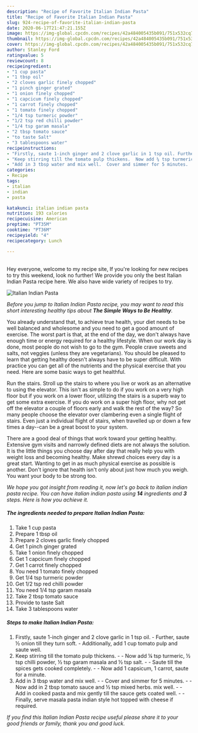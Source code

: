 ```yaml
---
description: "Recipe of Favorite Italian Indian Pasta"
title: "Recipe of Favorite Italian Indian Pasta"
slug: 924-recipe-of-favorite-italian-indian-pasta
date: 2020-06-17T21:47:21.155Z
image: https://img-global.cpcdn.com/recipes/42a484005435b091/751x532cq70/italian-indian-pasta-recipe-main-photo.jpg
thumbnail: https://img-global.cpcdn.com/recipes/42a484005435b091/751x532cq70/italian-indian-pasta-recipe-main-photo.jpg
cover: https://img-global.cpcdn.com/recipes/42a484005435b091/751x532cq70/italian-indian-pasta-recipe-main-photo.jpg
author: Stanley Ford
ratingvalue: 5
reviewcount: 8
recipeingredient:
- "1 cup pasta"
- "1 tbsp oil"
- "2 cloves garlic finely chopped"
- "1 pinch ginger grated"
- "1 onion finely chopped"
- "1 capcicum finely chopped"
- "1 carrot finely chopped"
- "1 tomato finely chopped"
- "1/4 tsp turmeric powder"
- "1/2 tsp red chilli powder"
- "1/4 tsp garam masala"
- "2 tbsp tomato sauce"
- "to taste Salt"
- "3 tablespoons water"
recipeinstructions:
- "Firstly, saute 1-inch ginger and 2 clove garlic in 1 tsp oil. Further, saute ½ onion till they turn soft. Additionally, add 1 cup tomato pulp and saute well."
- "Keep stirring till the tomato pulp thickens.  Now add ¼ tsp turmeric, ½ tsp chilli powder, ½ tsp garam masala and ½ tsp salt.  Saute till the spices gets cooked completely.  Now add 1 capsicum, 1 carrot, saute for a minute."
- "Add in 3 tbsp water and mix well.  Cover and simmer for 5 minutes.  Now add in 2 tbsp tomato sauce and ½ tsp mixed herbs. mix well.  Add in cooked pasta and mix gently till the sauce gets coated well.  Finally, serve masala pasta indian style hot topped with cheese if required."
categories:
- Recipe
tags:
- italian
- indian
- pasta

katakunci: italian indian pasta 
nutrition: 193 calories
recipecuisine: American
preptime: "PT35M"
cooktime: "PT36M"
recipeyield: "4"
recipecategory: Lunch

---
```

<br>
Hey everyone, welcome to my recipe site, If you're looking for new recipes to try this weekend, look no further! We provide you only the best Italian Indian Pasta recipe here. We also have wide variety of recipes to try.
<br>


![Italian Indian Pasta](https://img-global.cpcdn.com/recipes/42a484005435b091/751x532cq70/italian-indian-pasta-recipe-main-photo.jpg)

<i>Before you jump to Italian Indian Pasta recipe, you may want to read this short interesting healthy tips about <strong>The Simple Ways to Be Healthy</strong>.</i>

You already understand that, to achieve true health, your diet needs to be well balanced and wholesome and you need to get a good amount of exercise. The worst part is that, at the end of the day, we don't always have enough time or energy required for a healthy lifestyle. When our work day is done, most people do not wish to go to the gym. People crave sweets and salts, not veggies (unless they are vegetarians). You should be pleased to learn that getting healthy doesn't always have to be super difficult. With practice you can get all of the nutrients and the physical exercise that you need. Here are some basic ways to get healthful.

Run the stairs. Stroll up the stairs to where you live or work as an alternative to using the elevator. This isn't as simple to do if you work on a very high floor but if you work on a lower floor, utilizing the stairs is a superb way to get some extra exercise. If you do work on a super high floor, why not get off the elevator a couple of floors early and walk the rest of the way? So many people choose the elevator over clambering even a single flight of stairs. Even just a individual flight of stairs, when travelled up or down a few times a day--can be a great boost to your system. 

There are a good deal of things that work toward your getting healthy. Extensive gym visits and narrowly defined diets are not always the solution. It is the little things you choose day after day that really help you with weight loss and becoming healthy. Make shrewd choices every day is a great start. Wanting to get in as much physical exercise as possible is another. Don't ignore that health isn't only about just how much you weigh. You want your body to be strong too. 


<i>We hope you got insight from reading it, now let's go back to italian indian pasta recipe. You can have italian indian pasta using <strong>14</strong> ingredients and <strong>3</strong> steps. Here is how you achieve it.
</i>

##### The ingredients needed to prepare Italian Indian Pasta:

1. Take 1 cup pasta
1. Prepare 1 tbsp oil
1. Prepare 2 cloves garlic finely chopped
1. Get 1 pinch ginger grated
1. Take 1 onion finely chopped
1. Get 1 capcicum finely chopped
1. Get 1 carrot finely chopped
1. You need 1 tomato finely chopped
1. Get 1/4 tsp turmeric powder
1. Get 1/2 tsp red chilli powder
1. You need 1/4 tsp garam masala
1. Take 2 tbsp tomato sauce
1. Provide to taste Salt
1. Take 3 tablespoons water


##### Steps to make Italian Indian Pasta:

1. Firstly, saute 1-inch ginger and 2 clove garlic in 1 tsp oil. - Further, saute ½ onion till they turn soft. - Additionally, add 1 cup tomato pulp and saute well.
1. Keep stirring till the tomato pulp thickens. -  - Now add ¼ tsp turmeric, ½ tsp chilli powder, ½ tsp garam masala and ½ tsp salt. -  - Saute till the spices gets cooked completely. -  - Now add 1 capsicum, 1 carrot, saute for a minute.
1. Add in 3 tbsp water and mix well. -  - Cover and simmer for 5 minutes. -  - Now add in 2 tbsp tomato sauce and ½ tsp mixed herbs. mix well. -  - Add in cooked pasta and mix gently till the sauce gets coated well. -  - Finally, serve masala pasta indian style hot topped with cheese if required.


<i>If you find this Italian Indian Pasta recipe useful please share it to your good friends or family, thank you and good luck.</i>
